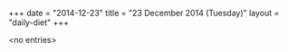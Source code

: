 +++
date = "2014-12-23"
title = "23 December 2014 (Tuesday)"
layout = "daily-diet"
+++


\<no entries\>
